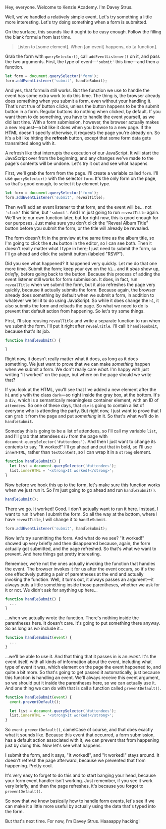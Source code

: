 Hey, everyone. Welcome to Kenzie Academy. I'm Davey Strus.

Well, we've handled a relatively simple event. Let's try something a little more interesting. Let's try doing something when a form is submitted.

On the surface, this sounds like it ought to be easy enough. Follow the filling the blank formula from last time.

> Listen to [some element]. When [an event] happens, do [a function].

Grab the form with `querySelector()`, call `addEventListener()` on it, and pass the two arguments. First, the type of event&mdash;`'submit'` this time&mdash;and then a function.

```js
let form = document.querySelector('form');
form.addEventListener('submit', handleSubmit);
```

And yes, that formula still works. But the function we use to handle the event has some extra work to do this time. The thing is, the browser already does something when you submit a form, even without your handling it. That's not true of button clicks, unless the button happens to be the submit button in a form. Regular buttons do nothing when clicked, by default. If you want them to do something, you have to handle the event yourself, as we did last time. With a form submission, however, the browser actually makes a new request&mdash;a bit like it does when you browse to a new page. If the HTML doesn't specify otherwise, it requests the page you're already on. So it's a bit like hitting the **refresh** button, except that some form data gets transmitted along with it.

A refresh like that interrupts the execution of our JavaScript. It will start the JavaScript over from the beginning, and any changes we've made to the page's contents will be undone. Let's try it out and see what happens.

First, we'll grab the form from the page. I'll create a variable called `form`. I'll use `querySelector()` with the selector `form`. It's the only form on the page, so that's good enough, to select it by element type.

```js
let form = document.querySelector('form');
form.addEventListener('submit', revealTitle);
```

Then we'll add an event listener to that form, and the event will be... not `'click'` this time, but `'submit'`. And I'm just going to run `revealTitle` again. We'll write our own function later, but for right now, this is good enough for our purposes. Just make sure you don't click the "Reveal Album Title" button before you submit the form, or the title will already be revealed.

The form doesn't fit in the preview at the same time as the album title, so I'm going to click the **`0.5x`** button in the editor, so I can see both. Then it doesn't really matter what I type in here; I just need to submit the form, so I'll go ahead and click the submit button (labeled "RSVP").

Did you see what happened? It happened very quickly. Let me do that one more time. Submit the form; keep your eye on the `h1`... and it _does_ show up, _briefly_, before going back to the button. Because this process of adding the event listener still works for form submission. It does, in fact, run `revealTitle` when we submit the form, but it also refreshes the page very quickly, because it actually submits the form. Because again, the browser already does something by default when we submit a form, in addition to whatever we tell it to do using JavaScript. So while it does change the `h1`, it also submits the form and reloads the page. So what we need to do is prevent that default action from happening. So let's try some things.

First, I'll stop reusing `revealTitle` and write a separate function to run when we submit the form. I'll put it right after `revealTitle`. I'll call it `handleSubmit`, because that's its job.

```js
function handleSubmit() {

}
```

Right now, it doesn't really matter what it does, as long as it does something. We just want to prove that we can make _something_ happen when we submit a form. We don't really care _what_. I'm happy with just writing "It worked" on the page, but where on the page should we write that?

If you look at the HTML, you'll see that I've added a new element after the `h1` and `p` with the class `dark`&mdash;so right inside the gray box, at the bottom. It's a `div`, which is a semantically meaningless container element, with an ID of `attendees`. So one of these days, that `div` is going to contain a list of everyone who is attending the party. But right now, I just want to prove that I can grab it from the page and put _something_ in it. So that's what we'll do in `handleSubmit`.

Someday this is going to be a list of attendees, so I'll call my variable `list`, and I'll grab that attendees `div` from the page with `document.querySelector('#attendees')`. And then I just want to change its contents to say, "It worked!" I'll go ahead and put that in bold, so I'll use `innerHTML`, rather than `textContent`, so I can wrap it in a `strong` element.

```js
function handleSubmit() {
  let list = document.querySelector('#attendees');
  list.innerHTML = '<strong>It worked!</strong>';
}
```

Now before we hook this up to the form, let's make sure this function works when we just run it. So I'm just going to go ahead and run `handleSubmit()`.

```js
handleSubmit();
```

There we go. It worked! Good. I don't actually want to run it here. Instead, I want to run it when I submit the form. So all the way at the bottom, where I have `revealTitle`, I will change it to `handleSubmit`.

```js
form.addEventListener('submit', handleSubmit);
```

Now let's try sunmitting the form. And what do we see? "It worked!" showed up very briefly and then disappeared because, again, the form actually got submitted, and the page refreshed. So that's what we want to prevent. And here things get pretty interesting.

Remember, we're not the ones actually invoking the function that handles the event. The browser invokes it for us after the event occurs, so it's the one effectively putting a pair of parentheses at the end and actually invoking the function. Well, it turns out, it always passes an argument&mdash;it always puts a little something inside those parentheses, whether we ask for it or not. We didn't ask for anything up here...

```js
function handleSubmit() {
  ...
}
```

...when we actually wrote the function. There's nothing inside the parentheses here. It doesn't care. It's going to put something there anyway. So as long as _we_ include it...

```js
function handleSubmit(event) {
  ...
}
```

...we'll be able to use it. And that thing that it passes in is an _event_. It's the event itself, with all kinds of information about the event, including what type of event it was, which element on the page the event happened to, and quite a bit more. So that's going to get passed it automatically, just because this function is handling an event. We'll always receive this event argument, so we should put it inside the parentheses here, so we can actually use it. And one thing we can do with that is call a function called `preventDefault()`.

```js
function handleSubmit(event) {
  event.preventDefault();

  let list = document.querySelector('#attendees');
  list.innerHTML = '<strong>It worked!</strong>';
}
```

So `event.preventDefault()`, camelCase of course, and that does exactly what it sounds like. Because this event that occurred, a form submission, has a default action associated with it, we can prevent that from happening just by doing this. Now let's see what happens.

I submit the form, and it says, "It worked!", and "It worked!" stays around. It doesn't refresh the page afterward, because we prevented that from happening. Pretty cool.

It's very easy to forget to do this and to start banging your head, because your form event handler isn't working. Just remember, if you see it work very briefly, and then the page refreshes, it's because you forgot to `preventDefault()`.

So now that we know basically how to handle form events, let's see if we can make it a little more useful by actually using the data that's typed into the form.

But that's next time. For now, I'm Davey Strus. Haaaappy hacking!
